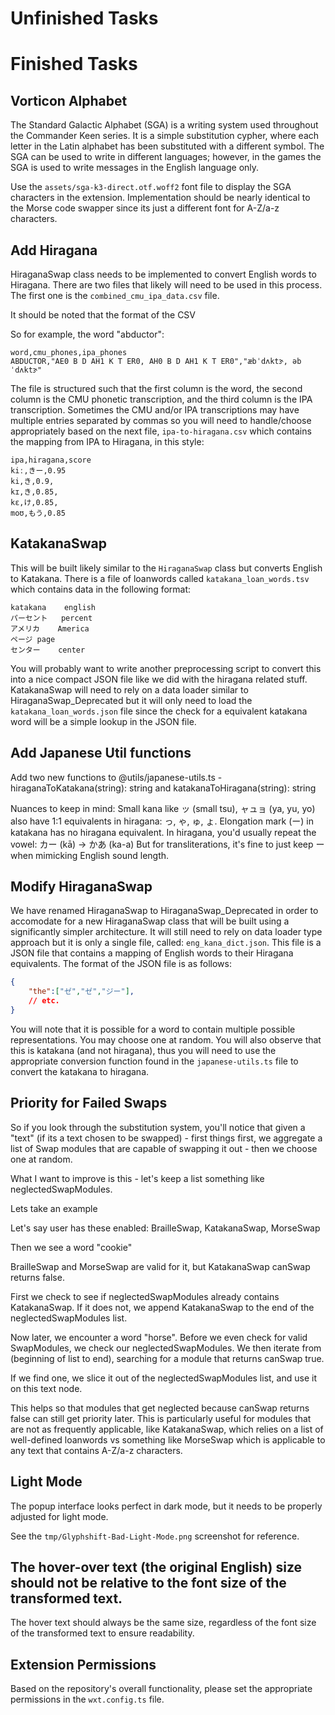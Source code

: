 # Unfinished Tasks



# Finished Tasks

## Vorticon Alphabet

The Standard Galactic Alphabet (SGA) is a writing system used throughout the Commander Keen series. It is a simple substitution cypher, where each letter in the Latin alphabet has been substituted with a different symbol. The SGA can be used to write in different languages; however, in the games the SGA is used to write messages in the English language only.

Use the `assets/sga-k3-direct.otf.woff2` font file to display the SGA characters in the extension. Implementation should be nearly identical to the Morse code swapper since its just a different font for A-Z/a-z characters.


## Add Hiragana

HiraganaSwap class needs to be implemented to convert English words to Hiragana. There are two files that likely will need to be used in this process. The first one is the `combined_cmu_ipa_data.csv` file.

It should be noted that the format of the CSV 

So for example, the word "abductor":

```csv
word,cmu_phones,ipa_phones
ABDUCTOR,"AE0 B D AH1 K T ER0, AH0 B D AH1 K T ER0","æbˈdʌktɝ, əbˈdʌktɝ"
```

The file is structured such that the first column is the word, the second column is the CMU phonetic transcription, and the third column is the IPA transcription. Sometimes the CMU and/or IPA transcriptions may have multiple entries separated by commas so you will need to handle/choose appropriately based on the next file, `ipa-to-hiragana.csv` which contains the mapping from IPA to Hiragana, in this style:

```csv
ipa,hiragana,score
kiː,きー,0.95
ki,き,0.9,
kɪ,き,0.85,
kɛ,け,0.85,
moʊ,もう,0.85
```



## KatakanaSwap

This will be built likely similar to the `HiraganaSwap` class but converts English to Katakana. There is a file of loanwords called `katakana_loan_words.tsv` which contains data in the following format:

```tsv
katakana	english
パーセント	percent
アメリカ	America
ページ	page
センター	center
```

You will probably want to write another preprocessing script to convert this into a nice compact JSON file like we did with the hiragana 
related stuff. KatakanaSwap will need to rely on a data loader similar to HiraganaSwap_Deprecated but it will only need to load the `katakana_loan_words.json` file since the check for a equivalent katakana word will be a simple lookup in the JSON file.


## Add Japanese Util functions

Add two new functions to @utils/japanese-utils.ts - hiraganaToKatakana(string): string and katakanaToHiragana(string): string

Nuances to keep in mind:
Small kana like ッ (small tsu), ャュョ (ya, yu, yo) also have 1:1 equivalents in hiragana: っ, ゃ, ゅ, ょ.
Elongation mark (ー) in katakana has no hiragana equivalent. In hiragana, you'd usually repeat the vowel:
カー (kā) → かあ (ka-a)
But for transliterations, it's fine to just keep ー when mimicking English sound length.


## Modify HiraganaSwap

We have renamed HiraganaSwap to HiraganaSwap_Deprecated in order to accomodate for a new HiraganaSwap class that will be built using a significantly simpler architecture. It will still need to rely on data loader type approach but it is only a single file, called: `eng_kana_dict.json`. This file is a JSON file that contains a mapping of English words to their Hiragana equivalents. The format of the JSON file is as follows:

```json
{
    "the":["ゼ","ゼ","ジー"],
    // etc.
}
```

You will note that it is possible for a word to contain multiple possible representations. You may choose one at random. You will also observe that this is katakana (and not hiragana), thus you will need to use the appropriate conversion function found in the `japanese-utils.ts` file to convert the katakana to hiragana.


## Priority for Failed Swaps


So if you look through the substitution system, you'll notice that given a "text" (if its a text chosen to be swapped) - first things first, we aggregate a list of Swap modules that are capable of swapping it out - then we choose one at random.

What I want to improve is this - let's keep a list something like neglectedSwapModules. 

Lets take an example

Let's say user has these enabled:
BrailleSwap, KatakanaSwap, MorseSwap

Then we see a word "cookie"

BrailleSwap and MorseSwap are valid for it, but KatakanaSwap canSwap returns false.

First we check to see if neglectedSwapModules already contains KatakanaSwap. If it does not,  we append KatakanaSwap to the end of the neglectedSwapModules list.

Now later, we encounter a word "horse". Before we even check for valid SwapModules, we check our neglectedSwapModules. We then iterate from (beginning of list to end), searching for a module that returns canSwap true.

If we find one, we slice it out of the neglectedSwapModules list, and use it on this text node.

This helps so that modules that get neglected because canSwap returns false can still get priority later. This is particularly useful for modules that are not as frequently applicable, like KatakanaSwap, which relies on a list of well-defined loanwords vs something like MorseSwap which is applicable to any text that contains A-Z/a-z characters.

## Light Mode

The popup interface looks perfect in dark mode, but it needs to be properly adjusted for light mode.

See the `tmp/Glyphshift-Bad-Light-Mode.png` screenshot for reference.



## The hover-over text (the original English) size should not be relative to the font size of the transformed text.

The hover text should always be the same size, regardless of the font size of the transformed text to ensure readability. 


## Extension Permissions

Based on the repository's overall functionality, please set the appropriate permissions in the `wxt.config.ts` file.